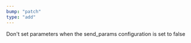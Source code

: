 ```yaml
---
bump: "patch"
type: "add"
---
```


Don't set parameters when the send_params configuration is set to false
